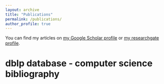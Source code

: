 ```yaml
---
layout: archive
title: "Publications"
permalink: /publications/
author_profile: true
---
```


<!-- {% if site.author.googlescholar %}
  <div class="wordwrap">You can find my articles on <a href="{{site.author.googlescholar}}">my Google Scholar profile</a> or <a href="{{site.author.researchgate}}">my researchgate profile</a>.</div>
{% endif %} -->


You can find my articles on [my Google Scholar profile](https://scholar.google.fr/citations?user=VBv7cPQAAAAJ&hl=fr) or [my researchgate profile](https://www.researchgate.net/profile/Fabien-Casenave).



# dblp database - computer science bibliography

<script src="https://bibbase.org/show?bib=https://dblp.org/pid/136/6770.bib&noBootstrap=1&jsonp=1"></script>

<!-- {% include base_path %}

{% for post in site.publications reversed %}
  {% include archive-single.html %}
{% endfor %} -->
